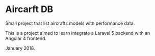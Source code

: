# Aircarft DB
Small project that list aircrafts models with performance data. 

This is a project aimed to learn integrate a Laravel 5 backend with an Angular 4 frontend.

January 2018.